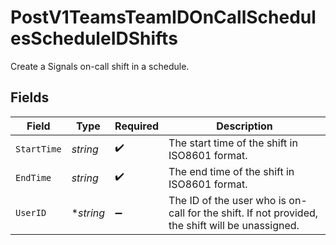 # PostV1TeamsTeamIDOnCallSchedulesScheduleIDShifts

Create a Signals on-call shift in a schedule.


## Fields

| Field                                                                                           | Type                                                                                            | Required                                                                                        | Description                                                                                     |
| ----------------------------------------------------------------------------------------------- | ----------------------------------------------------------------------------------------------- | ----------------------------------------------------------------------------------------------- | ----------------------------------------------------------------------------------------------- |
| `StartTime`                                                                                     | *string*                                                                                        | :heavy_check_mark:                                                                              | The start time of the shift in ISO8601 format.                                                  |
| `EndTime`                                                                                       | *string*                                                                                        | :heavy_check_mark:                                                                              | The end time of the shift in ISO8601 format.                                                    |
| `UserID`                                                                                        | **string*                                                                                       | :heavy_minus_sign:                                                                              | The ID of the user who is on-call for the shift. If not provided, the shift will be unassigned. |